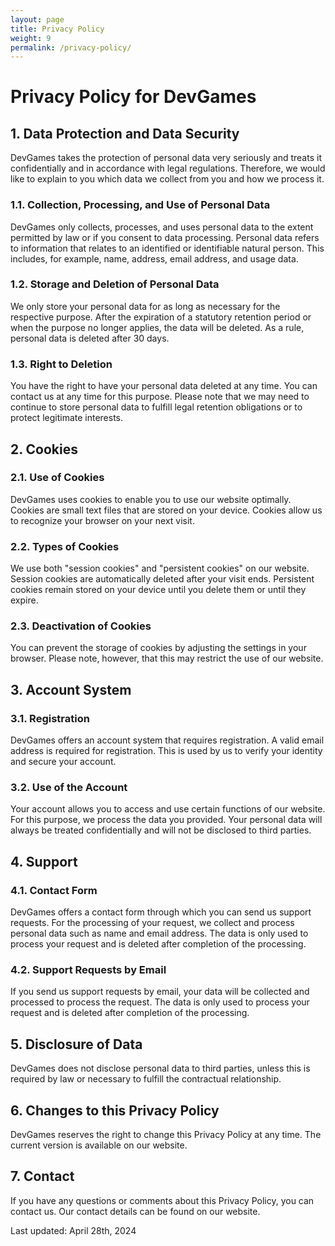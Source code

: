 ```yaml
---
layout: page
title: Privacy Policy
weight: 9
permalink: /privacy-policy/
---
```


# Privacy Policy for DevGames
## 1. Data Protection and Data Security
DevGames takes the protection of personal data very seriously and treats it confidentially and in accordance with legal regulations. Therefore, we would like to explain to you which data we collect from you and how we process it.

### 1.1. Collection, Processing, and Use of Personal Data
DevGames only collects, processes, and uses personal data to the extent permitted by law or if you consent to data processing. Personal data refers to information that relates to an identified or identifiable natural person. This includes, for example, name, address, email address, and usage data.

### 1.2. Storage and Deletion of Personal Data
We only store your personal data for as long as necessary for the respective purpose. After the expiration of a statutory retention period or when the purpose no longer applies, the data will be deleted. As a rule, personal data is deleted after 30 days.

### 1.3. Right to Deletion
You have the right to have your personal data deleted at any time. You can contact us at any time for this purpose. Please note that we may need to continue to store personal data to fulfill legal retention obligations or to protect legitimate interests.

## 2. Cookies
### 2.1. Use of Cookies
DevGames uses cookies to enable you to use our website optimally. Cookies are small text files that are stored on your device. Cookies allow us to recognize your browser on your next visit.

### 2.2. Types of Cookies
We use both "session cookies" and "persistent cookies" on our website. Session cookies are automatically deleted after your visit ends. Persistent cookies remain stored on your device until you delete them or until they expire.

### 2.3. Deactivation of Cookies
You can prevent the storage of cookies by adjusting the settings in your browser. Please note, however, that this may restrict the use of our website.

## 3. Account System
### 3.1. Registration
DevGames offers an account system that requires registration. A valid email address is required for registration. This is used by us to verify your identity and secure your account.

### 3.2. Use of the Account
Your account allows you to access and use certain functions of our website. For this purpose, we process the data you provided. Your personal data will always be treated confidentially and will not be disclosed to third parties.

## 4. Support
### 4.1. Contact Form
DevGames offers a contact form through which you can send us support requests. For the processing of your request, we collect and process personal data such as name and email address. The data is only used to process your request and is deleted after completion of the processing.

### 4.2. Support Requests by Email
If you send us support requests by email, your data will be collected and processed to process the request. The data is only used to process your request and is deleted after completion of the processing.

## 5. Disclosure of Data
DevGames does not disclose personal data to third parties, unless this is required by law or necessary to fulfill the contractual relationship.

## 6. Changes to this Privacy Policy
DevGames reserves the right to change this Privacy Policy at any time. The current version is available on our website.

## 7. Contact
If you have any questions or comments about this Privacy Policy, you can contact us. Our contact details can be found on our website.

Last updated: April 28th, 2024

